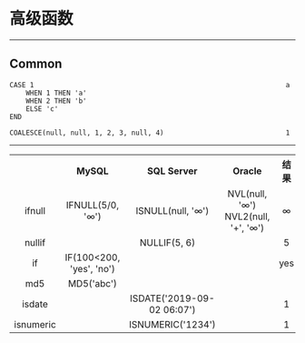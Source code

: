 # 高级函数

---
## Common
```
CASE 1                                                              a
    WHEN 1 THEN 'a'
    WHEN 2 THEN 'b'
    ELSE 'c'
END

COALESCE(null, null, 1, 2, 3, null, 4)                              1
```
---
<table>
    <tr>
        <th></th>
        <th>MySQL</th>
        <th>SQL Server</th>
        <th>Oracle</th>
        <th>结果</th>
    </tr>
    <tr>
       <td align="center">ifnull</td>
       <td align="center">IFNULL(5/0, '∞')</td>
       <td align="center">ISNULL(null, '∞')</td>
       <td align="center">NVL(null, '∞')<br/>NVL2(null, '+', '∞')</td>
       <td align="center">∞</td>
    </tr>
    <tr>
       <td align="center">nullif</td>
       <td align="center" colspan="3">NULLIF(5, 6)</td>
       <td align="center">5</td>
    </tr>
    <tr>
       <td align="center">if</td>
       <td align="center">IF(100&lt;200, 'yes', 'no')</td>
       <td align="center"></td>
       <td align="center"></td>
       <td align="center">yes</td>
    </tr>
    <tr>
       <td align="center">md5</td>
       <td align="center">MD5('abc')</td>
       <td align="center"></td>
       <td align="center"></td>
       <td align="center"></td>
    </tr>
    <tr>
       <td align="center">isdate</td>
       <td align="center"></td>
       <td align="center">ISDATE('2019-09-02 06:07')</td>
       <td align="center"></td>
       <td align="center">1</td>
    </tr>
    <tr>
       <td align="center">isnumeric</td>
       <td align="center"></td>
       <td align="center">ISNUMERIC('1234')</td>
       <td align="center"></td>
       <td align="center">1</td>
    </tr>
</table>
